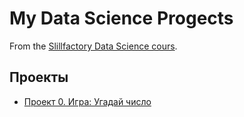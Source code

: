 # My Data Science Progects
From the [Slillfactory Data Science cours](https://skillfactory.ru/data-scientist).

## Проекты

* [Проект 0. Игра: Угадай число](https://github.com/TanyaEgupova/Rep/tree/main/project_0)

